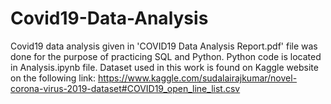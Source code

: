 # Covid19-Data-Analysis

Covid19 data analysis given in 'COVID19 Data Analysis Report.pdf' file was done for the purpose of practicing SQL and Python. 
Python code is located in Analysis.ipynb file. Dataset used in this work is found on Kaggle website on the following link:
https://www.kaggle.com/sudalairajkumar/novel-corona-virus-2019-dataset#COVID19_open_line_list.csv

